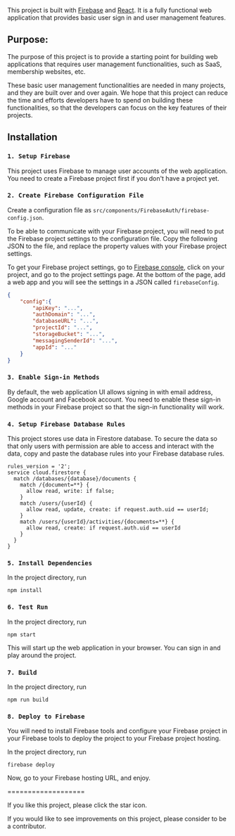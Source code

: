 This project is built with [Firebase](https://firebase.google.com/) and [React](https://reactjs.org/). It is a fully functional web application that provides basic user sign in and user management features.

## Purpose:

The purpose of this project is to provide a starting point for building web applications that requires user management functionalities, such as SaaS, membership websites, etc.

These basic user management functionalities are needed in many projects, and they are built over and over again. We hope that this project can reduce the time and efforts developers have to spend on building these functionalities, so that the developers can focus on the key features of their projects.

## Installation

### `1. Setup Firebase`

This project uses Firebase to manage user accounts of the web application. You need to create a Firebase project first if you don't have a project yet.

### `2. Create Firebase Configuration File`

Create a configuration file as `src/components/FirebaseAuth/firebase-config.json`.

To be able to communicate with your Firebase project, you will need to put the Firebase project settings to the configuration file. Copy the following JSON to the file, and replace the property values with your Firebase project settings.

To get your Firebase project settings, go to [Firebase console](https://console.firebase.google.com/), click on your project, and go to the project settings page. At the bottom of the page, add a web app and you will see the settings in a JSON called `firebaseConfig`.

```json
{
    "config":{
        "apiKey": "...",
        "authDomain": "...",
        "databaseURL": "...",
        "projectId": "...",
        "storageBucket": "...",
        "messagingSenderId": "...",
        "appId": "..."
    }
}
```

### `3. Enable Sign-in Methods`

By default, the web application UI allows signing in with email address, Google account and Facebook account. You need to enable these sign-in methods in your Firebase project so that the sign-in functionality will work.

### `4. Setup Firebase Database Rules`

This project stores use data in Firestore database. To secure the data so that only users with permission are able to access and interact with the data, copy and paste the database rules into your Firebase database rules.

```
rules_version = '2';
service cloud.firestore {
  match /databases/{database}/documents {
    match /{document=**} {
      allow read, write: if false;
    }
    match /users/{userId} {
      allow read, update, create: if request.auth.uid == userId;
    }
    match /users/{userId}/activities/{documents=**} {
      allow read, create: if request.auth.uid == userId
    }
  }
}
```

### `5. Install Dependencies`

In the project directory, run
```
npm install
```

### `6. Test Run`

In the project directory, run
```
npm start
```

This will start up the web application in your browser. You can sign in and play around the project.

### `7. Build`

In the project directory, run
```
npm run build
```

### `8. Deploy to Firebase`

You will need to install Firebase tools and configure your Firebase project in your Firebase tools to deploy the project to your Firebase project hosting.

In the project directory, run
```
firebase deploy
```

Now, go to your Firebase hosting URL, and enjoy.

===================

If you like this project, please click the star icon.

If you would like to see improvements on this project, please consider to be a contributor.
